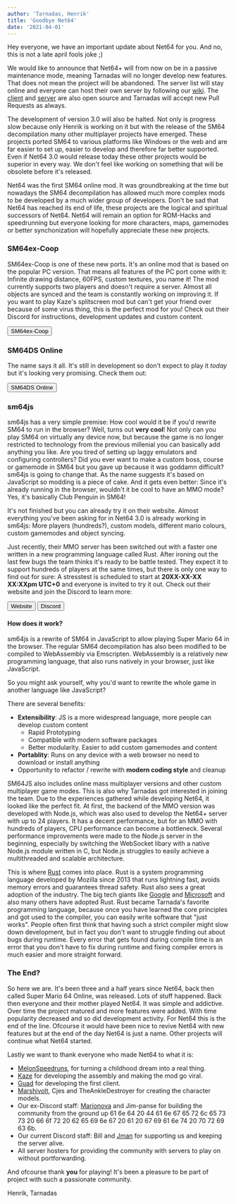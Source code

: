 ```yaml
---
author: 'Tarnadas, Henrik'
title: 'Goodbye Net64'
date: '2021-04-01'
---
```


Hey everyone, we have an important update about Net64 for you. And no, this is not a late april fools joke ;)

We would like to announce that Net64+ will from now on be in a passive maintenance mode, meaning Tarnadas will no longer develop new features. That does not mean the project will be abandoned. The server list will stay online and everyone can host their own server by following our [wiki](https://net64-mod.github.io/wiki/hosting/public/). The [client](https://github.com/Tarnadas/net64plus) and [server](https://github.com/Tarnadas/net64plus-server) are also open source and Tarnadas will accept new Pull Requests as always.

The development of version 3.0 will also be halted. Not only is progress slow because only Henrik is working on it but with the release of the SM64 decompilation many other multiplayer projects have emerged. These projects ported SM64 to various platforms like Windows or the web and are far easier to set up, easier to develop and therefore far better supported. Even if Net64 3.0 would release today these other projects would be superior in every way. We don't feel like working on something that will be obsolete before it's released.

Net64 was the first SM64 online mod. It was groundbreaking at the time but nowadays the SM64 decompilation has allowed much more complex mods to be developed by a much wider group of developers. Don't be sad that Net64 has reached its end of life, these projects are the logical and spiritual successors of Net64. Net64 will remain an option for ROM-Hacks and speedrunning but everyone looking for more characters, maps, gamemodes or better synchonization will hopefully appreciate these new projects.

### SM64ex-Coop

SM64ex-Coop is one of these new ports. It's an online mod that is based on the popular PC version. That means all features of the PC port come with it: Infinite drawing distance, 60FPS, custom textures, you name it! The mod currently supports two players and doesn't require a server. Almost all objects are synced and the team is constantly working on improving it. If you want to play Kaze's splitscreen mod but can't get your friend over because of some virus thing, this is the perfect mod for you! Check out their Discord for instructions, development updates and custom content.

<button to="https://discord.gg/TJVKHS4" img="discord.svg" margin="0.4rem 0.6rem" padding="0 0.4rem" paddingtext="0 0.8rem">SM64ex-Coop</button>

### SM64DS Online

The name says it all. It's still in development so don't expect to play it *today* but it's looking very promising. Check them out:

<button to="https://discord.gg/PhpA9Wt" img="discord.svg" margin="0.4rem 0.6rem" padding="0 0.4rem" paddingtext="0 0.8rem">SM64DS Online</button>

### sm64js

sm64js has a very simple premise: How cool would it be if you'd rewrite SM64 to run in the browser? Well, turns out **very cool**! Not only can you play SM64 on virtually any device now, but because the game is no longer restricted to technology from the previous millenial you can basically add anything you like. Are you tired of setting up laggy emulators and configuring controllers? Did you ever want to make a custom boss, course or gamemode in SM64 but you gave up because it was goddamn difficult? sm64js is going to change that. As the name suggests it's based on JavaScript so modding is a piece of cake. And it gets even better: Since it's already running in the browser, wouldn't it be cool to have an MMO mode? Yes, it's basically Club Penguin in SM64!

It's not finished but you can already try it on their website. Almost everything you've been asking for in Net64 3.0 is already working in sm64js: More players (hundreds?), custom models, different mario colours, custom gamemodes and object syncing.

Just recently, their MMO server has been switched out with a faster one written in a new programming language called Rust. After ironing out the last few bugs the team thinks it's ready to be battle tested. They expect it to support hundreds of players at the same times, but there is only one way to find out for sure: A stresstest is scheduled to start at **20XX-XX-XX XX:XXpm UTC+0** and everyone is invited to try it out. Check out their website and join the Discord to learn more:

<button to="https://sm64js.com" img="sm64js.png" margin="0.4rem 0.6rem" padding="0 0.4rem" paddingtext="0 0.8rem">Website</button>
<button to="https://discord.gg/7UaDnJt" img="discord.svg" margin="0.4rem 0.6rem" padding="0 0.4rem" paddingtext="0 0.8rem">Discord</button>

#### How does it work?

sm64js is a rewrite of SM64 in JavaScript to allow playing Super Mario 64 in the browser. The regular SM64 decompilation has also been modified to be compiled to WebAssembly via Emscripten. WebAssembly is a relatively new programming language, that also runs natively in your browser, just like JavaScript.

So you might ask yourself, why you'd want to rewrite the whole game in another language like JavaScript?

There are several benefits:

- **Extensibility**: JS is a more widespread language, more people can develop custom content
  - Rapid Prototyping
  - Compatible with modern software packages
  - Better modularity. Easier to add custom gamemodes and content
- **Portablity**: Runs on any device with a web browser no need to download or install anything
- Opportunity to refactor / rewrite with **modern coding style** and cleanup

SM64JS also includes online mass multiplayer versions and other custom multiplayer game modes. This is also why Tarnadas got interested in joining the team. Due to the experiences gathered while developing Net64, it looked like the perfect fit. At first, the backend of the MMO version was developed with Node.js, which was also used to develop the Net64+ server with up to 24 players. It has a decent performance, but for an MMO with hundreds of players, CPU performance can become a bottleneck. Several performance improvements were made to the Node.js server in the beginning, especially by switching the WebSocket libary with a native Node.js module written in C, but Node.js struggles to easily achieve a multithreaded and scalable architecture.

This is where [Rust](https://www.rust-lang.org/) comes into place. Rust is a system programming language developed by Mozilla since 2013 that runs lightning fast, avoids memory errors and guarantees thread safety. Rust also sees a great adoption of the industry. The big tech giants like [Google](https://security.googleblog.com/2021/02/mitigating-memory-safety-issues-in-open.html) and [Microsoft](https://www.zdnet.com/article/microsoft-70-percent-of-all-security-bugs-are-memory-safety-issues/) and also many others have adopted Rust. Rust became Tarnada's favorite programming language, because once you have learned the core principles and got used to the compiler, you can easily write software that "just works".
People often first think that having such a strict compiler might slow down development, but in fact you don't want to struggle finding out about bugs during runtime.
Every error that gets found during compile time is an error that you don't have to fix during runtime and fixing compiler errors is much easier and more straight forward.

### The End?

So here we are. It's been three and a half years since Net64, back then called Super Mario 64 Online, was released. Lots of stuff happened. Back then everyone and their mother played Net64. It was simple and addictive. Over time the project matured and more features were added. With time popularity decreased and so did development activity. For Net64 this is the end of the line. Ofcourse it would have been nice to revive Net64 with new features but at the end of the day Net64 is just a name. Other projects will continue what Net64 started.

Lastly we want to thank everyone who made Net64 to what it is:

- [MelonSpeedruns](https://twitter.com/MelonSpeedruns), for turning a childhood dream into a real thing.
- [Kaze](https://twitter.com/KazeEmanuar) for developing the assembly and making the mod go viral.
- [Guad](https://github.com/Guad) for developing the first client.
- [Marshivolt](https://twitter.com/Marshivolt), Cjes and TheAnkleDestroyer for creating the character models.
- Our ex-Discord staff: [Marionova](https://twitter.com/Marionova64) and Jim-panse for building the community from the ground up 61 6e 64 20 44 61 6e 67 65 72 6c 65 73 73 20 66 6f 72 20 62 65 69 6e 67 20 61 20 67 69 61 6e 74 20 70 72 69 63 6b.
- Our current Discord staff: Bill and [Jman](https://twitter.com/PailBot) for supporting us and keeping the server alive.
- All server hosters for providing the community with servers to play on without portforwarding.

And ofcourse thank **you** for playing! It's been a pleasure to be part of project with such a passionate community.

Henrik, Tarnadas


